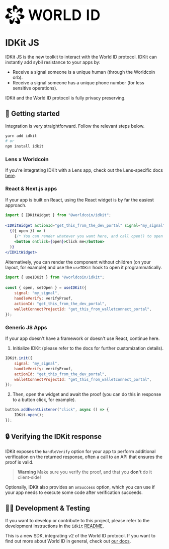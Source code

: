 <img src="https://raw.githubusercontent.com/worldcoin/world-id-js/main/world-id-logo.svg" alt="World ID logo" width="300" />

# IDKit JS

IDKit JS is the new toolkit to interact with the World ID protocol. IDKit can instantly add sybil resistance to your apps by:

-   Receive a signal someone is a unique human (through the Worldcoin orb).
-   Receive a signal someone has a unique phone number (for less sensitive operations).

IDKit and the World ID protocol is fully privacy preserving.

## 🚀 Getting started

Integration is very straightforward. Follow the relevant steps below.

```bash
yarn add idkit
# or
npm install idkit
```

### Lens x Worldcoin

If you're integrating IDKit with a Lens app, check out the Lens-specific docs [here](LENS.md).

### React & Next.js apps

If your app is built on React, using the React widget is by far the easiest approach.

```jsx
import { IDKitWidget } from "@worldcoin/idkit";

<IDKitWidget actionId="get_this_from_the_dev_portal" signal="my_signal" handleVerify={verifyProof}>
  {({ open }) => (
    {/* You can render whatever you want here, and call open() to open the widget */}
    <button onClick={open}>Click me</button>
  )}
</IDKitWidget>
```

Alternatively, you can render the component without children (on your layout, for example) and use the `useIDKit` hook to open it programmatically.

```jsx
import { useIDKit } from "@worldcoin/idkit";

const { open, setOpen } = useIDKit({
	signal: "my_signal",
	handleVerify: verifyProof,
	actionId: "get_this_from_the_dev_portal",
	walletConnectProjectId: "get_this_from_walletconnect_portal",
});
```

### Generic JS Apps

If your app doesn't have a framework or doesn't use React, continue here.

1. Initialize IDKit (please refer to the docs for further customization details).

```js
IDKit.init({
	signal: "my_signal",
	handleVerify: verifyProof,
	actionId: "get_this_from_the_dev_portal",
	walletConnectProjectId: "get_this_from_walletconnect_portal",
});
```

2. Then, open the widget and await the proof (you can do this in response to a button click, for example).

```js
button.addEventListener("click", async () => {
	IDKit.open();
});
```

## 🔒 Verifying the IDKit response

IDKit exposes the `handleVerify` option for your app to perform additional verification on the returned response, often a call to an API that ensures the proof is valid.

> **Warning** Make sure you verify the proof, and that you **don't** do it client-side!

Optionally, IDKit also provides an `onSuccess` option, which you can use if your app needs to execute some code after verification succeeds.

## 🧑‍💻 Development & Testing

If you want to develop or contribute to this project, please refer to the development instructions in the `idkit` [README](/idkit/README.md).

<!-- WORLD-ID-SHARED-README-TAG:START - Do not remove or modify this section directly -->
<!-- The contents of this file are inserted to all World ID repositories to provide general context on World ID. -->

This is a new SDK, integrating v2 of the World ID protocol. If you want to find out more about World ID in general, check out [our docs][docs].

<!-- WORLD-ID-SHARED-README-TAG:END -->

[docs]: https://docs.worldcoin.org/js
